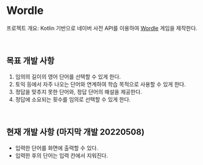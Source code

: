 # Wordle
프로젝트 개요: Kotlin 기반으로 네이버 사전 API를 이용하여 [Wordle](https://www.nytimes.com/games/wordle/index.html) 게임을 제작한다.

<br/>

## 목표 개발 사항
1. 임의의 길이의 영어 단어를 선택할 수 있게 한다.
2. 토익 등에서 자주 나오는 단어와 연계하여 학습 목적으로 사용할 수 있게 한다.
3. 정답을 맞추지 못한 단어와, 정답 단어의 해설을 제공한다.
4. 정답에 소요되는 횟수를 임의로 선택할 수 있게 한다.

<br/>

## 현재 개발 사항 (마지막 개발 20220508)
+ 입력한 단어를 화면에 출력할 수 있다.
+ 입력한 후의 단어는 입력 칸에서 지워진다.
